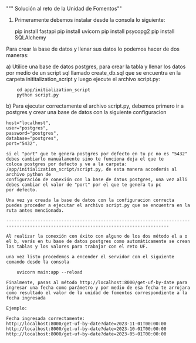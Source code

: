 """ Solución al reto de la Unidad de Fomentos""

1) Primeramente debemos instalar desde la consola lo siguiente:

    pip install fastapi 
    pip install uvicorn
    pip install psycopg2
    pip install SQLAlchemy

Para crear la base de datos y llenar sus datos lo podemos hacer de dos maneras:

a) Utilice una base de datos postgres, para crear la tabla y llenar los datos por medio de un script sql llamado create_db.sql que se encuentra en la carpeta inititalization_script y luego ejecute el archivo script.py:

        cd app/initialization_script
        python script.py

b) Para ejecutar correctamente el archivo script.py, debemos primero ir a postgres y crear una base de datos con la siguiente configuracion

    host="localhost",
    user="postgres",
    password="postgres",
    database="postgres",
    port="5432",

    si el "port" que te genera postgres por defecto en tu pc no es "5432" debes cambiarlo manualamente sino te funciona deja el que te 
    coloca postgres por defecto y ve a la carpeta: /app/initialization_script/script.py, de esta manera accederás al archivo python de
    configuración de conexión con la base de datos postgres, una vez alli debes cambiar el valor de "port" por el que te genera tu pc 
    por defecto.

    Una vez ya creada la base de datos con la configuracion correcta puedes proceder a ejecutar el archivo script.py que se encuentra en la ruta antes mencionada.

    ------------------------------------------------------------------------------------------------------------------------------------
    
    Al realizar la conexión con éxito con alguno de los dos método el a o el b, verás en tu base de datos postgres como automáticamente se crean las tablas y los valores para trabajar con el reto UF.

    una vez listo procedemos a encender el servidor con el siguiente comando desde la consola
    
        uvicorn main:app --reload

    Finalmente, pasas al método http://localhost:8000/get-uf-by-date para ingresar una fecha como parámetro y por medio de esa fecha te arrojara como resultado el valor de la unidad de fomentos correspondiente a la fecha ingresada 

    Ejemplo:
    
    Fecha ingresada correctamente:
    http://localhost:8000/get-uf-by-date?date=2023-11-01T00:00:00
    http://localhost:8000/get-uf-by-date?date=2023-10-01T00:00:00
    http://localhost:8000/get-uf-by-date?date=2023-05-01T00:00:00

